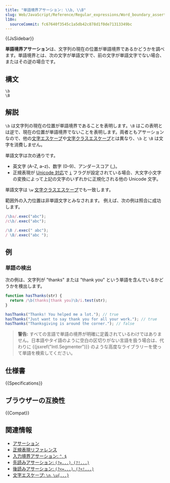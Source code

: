 ```yaml
---
title: "単語境界アサーション: \\b, \\B"
slug: Web/JavaScript/Reference/Regular_expressions/Word_boundary_assertion
l10n:
  sourceCommit: fc67640f3545c1a5db42c878d1f0de71313349bc
---
```


{{JsSidebar}}

**単語境界アサーション**は、文字列の現在の位置が単語境界であるかどうかを調べます。単語境界とは、次の文字が単語文字で、前の文字が単語文字でない場合、またはその逆の場合です。

## 構文

```regex
\b
\B
```

## 解説

`\b` は文字列の現在の位置が単語境界であることを表明します。`\B` はこの表明とは逆で、現在の位置が単語境界でないことを表明します。両者ともアサーションなので、他の[文字エスケープ](/ja/docs/Web/JavaScript/Reference/Regular_expressions/Character_escape)や[文字クラスエスケープ](/ja/docs/Web/JavaScript/Reference/Regular_expressions/Character_class_escape)とは異なり、`\b` と `\B` は文字を消費しません。

単語文字は次の通りです。

- 英文字 (A–Z, a–z)、数字 (0–9)、アンダースコア (\_)。
- 正規表現が [Unicode 対応](/ja/docs/Web/JavaScript/Reference/Global_Objects/RegExp/unicode#unicode_対応モード)で [`i`](/ja/docs/Web/JavaScript/Reference/Global_Objects/RegExp/ignoreCase) フラグが設定されている場合、大文字小文字の変換によって上記の文字のいずれかに正規化される他の Unicode 文字。

単語文字は `\w` [文字クラスエスケープ](/ja/docs/Web/JavaScript/Reference/Regular_expressions/Character_class_escape)でも一致します。

範囲外の入力位置は非単語文字とみなされます。 例えば、次の例は照合に成功します。

```js
/\ba/.exec("abc");
/c\b/.exec("abc");

/\B /.exec(" abc");
/ \B/.exec("abc ");
```

## 例

### 単語の検出

次の例は、文字列が "thanks" または "thank you" という単語を含んでいるかどうかを検出します。

```js
function hasThanks(str) {
  return /\b(thanks|thank you)\b/i.test(str);
}

hasThanks("Thanks! You helped me a lot."); // true
hasThanks("Just want to say thank you for all your work."); // true
hasThanks("Thanksgiving is around the corner."); // false
```

> **警告:** すべての言語で単語の境界が明確に定義されているわけではありません。日本語やタイ語のように空白の区切りがない言語を扱う場合は、代わりに {{jsxref("Intl.Segmenter")}} のような高度なライブラリーを使って単語を検索してください。

## 仕様書

{{Specifications}}

## ブラウザーの互換性

{{Compat}}

## 関連情報

- [アサーション](/ja/docs/Web/JavaScript/Guide/Regular_expressions/Assertions)
- [正規表現リファレンス](/ja/docs/Web/JavaScript/Reference/Regular_expressions)
- [入力境界アサーション: `^`, `$`](/ja/docs/Web/JavaScript/Reference/Regular_expressions/Input_boundary_assertion)
- [先読みアサーション: `(?=...)`, `(?!...)`](/ja/docs/Web/JavaScript/Reference/Regular_expressions/Lookahead_assertion)
- [後読みアサーション: `(?<=...)`, `(?<!...)`](/ja/docs/Web/JavaScript/Reference/Regular_expressions/Lookbehind_assertion)
- [文字エスケープ: `\n`, `\u{...}`](/ja/docs/Web/JavaScript/Reference/Regular_expressions/Character_escape)
